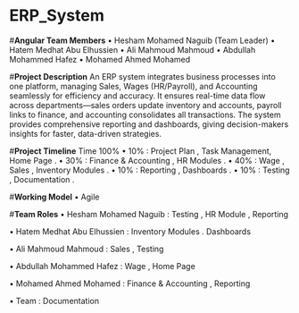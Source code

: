 # ERP_System
#**Angular Team Members**
•	Hesham Mohamed Naguib (Team Leader)
•	Hatem Medhat Abu Elhussien
•	Ali Mahmoud Mahmoud
•	Abdullah Mohammed Hafez
•	Mohamed Ahmed Mohamed

#**Project Description**
An ERP system integrates business processes into one platform, managing Sales, Wages (HR/Payroll), and Accounting seamlessly for efficiency and accuracy.
It ensures real-time data flow across departments—sales orders update inventory and accounts, payroll links to finance, and accounting consolidates all transactions.
The system provides comprehensive reporting and dashboards, giving decision-makers insights for faster, data-driven strategies.

#**Project Timeline**
 Time 100%
•	10% : Project Plan , Task Management, Home Page .
•	30% : Finance & Accounting , HR Modules .
•	40% : Wage , Sales , Inventory Modules .
•	10% : Reporting , Dashboards .
•	10% : Testing , Documentation .  

#**Working Model**
• Agile

#**Team Roles**
•	Hesham Mohamed Naguib  : Testing , HR Module , Reporting

•	Hatem Medhat Abu Elhussien : Inventory Modules . Dashboards

• Ali Mahmoud Mahmoud : Sales , Testing

• Abdullah Mohammed Hafez : Wage , Home Page

•	Mohamed Ahmed Mohamed :  Finance & Accounting , Reporting

• Team : Documentation

